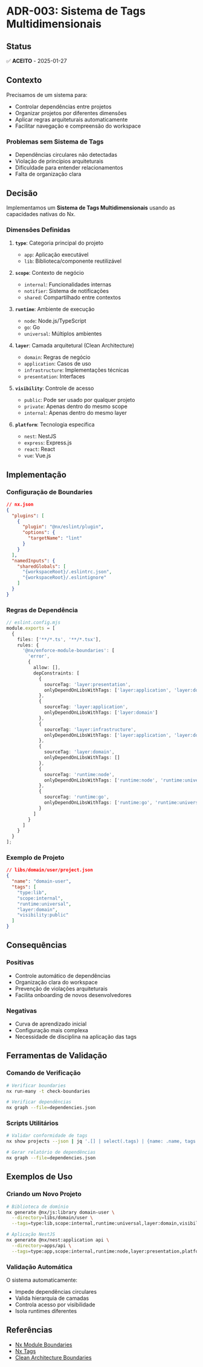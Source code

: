 # ADR-003: Sistema de Tags Multidimensionais

## Status
✅ **ACEITO** - 2025-01-27

## Contexto

Precisamos de um sistema para:
- Controlar dependências entre projetos
- Organizar projetos por diferentes dimensões
- Aplicar regras arquiteturais automaticamente
- Facilitar navegação e compreensão do workspace

### Problemas sem Sistema de Tags
- Dependências circulares não detectadas
- Violação de princípios arquiteturais
- Dificuldade para entender relacionamentos
- Falta de organização clara

## Decisão

Implementamos um **Sistema de Tags Multidimensionais** usando as capacidades nativas do Nx.

### Dimensões Definidas

1. **`type`**: Categoria principal do projeto
   - `app`: Aplicação executável
   - `lib`: Biblioteca/componente reutilizável

2. **`scope`**: Contexto de negócio
   - `internal`: Funcionalidades internas
   - `notifier`: Sistema de notificações
   - `shared`: Compartilhado entre contextos

3. **`runtime`**: Ambiente de execução
   - `node`: Node.js/TypeScript
   - `go`: Go
   - `universal`: Múltiplos ambientes

4. **`layer`**: Camada arquitetural (Clean Architecture)
   - `domain`: Regras de negócio
   - `application`: Casos de uso
   - `infrastructure`: Implementações técnicas
   - `presentation`: Interfaces

5. **`visibility`**: Controle de acesso
   - `public`: Pode ser usado por qualquer projeto
   - `private`: Apenas dentro do mesmo scope
   - `internal`: Apenas dentro do mesmo layer

6. **`platform`**: Tecnologia específica
   - `nest`: NestJS
   - `express`: Express.js
   - `react`: React
   - `vue`: Vue.js

## Implementação

### Configuração de Boundaries

```json
// nx.json
{
  "plugins": [
    {
      "plugin": "@nx/eslint/plugin",
      "options": {
        "targetName": "lint"
      }
    }
  ],
  "namedInputs": {
    "sharedGlobals": [
      "{workspaceRoot}/.eslintrc.json",
      "{workspaceRoot}/.eslintignore"
    ]
  }
}
```

### Regras de Dependência

```typescript
// eslint.config.mjs
module.exports = [
  {
    files: ['**/*.ts', '**/*.tsx'],
    rules: {
      '@nx/enforce-module-boundaries': [
        'error',
        {
          allow: [],
          depConstraints: [
            {
              sourceTag: 'layer:presentation',
              onlyDependOnLibsWithTags: ['layer:application', 'layer:domain', 'layer:infrastructure']
            },
            {
              sourceTag: 'layer:application',
              onlyDependOnLibsWithTags: ['layer:domain']
            },
            {
              sourceTag: 'layer:infrastructure',
              onlyDependOnLibsWithTags: ['layer:application', 'layer:domain']
            },
            {
              sourceTag: 'layer:domain',
              onlyDependOnLibsWithTags: []
            },
            {
              sourceTag: 'runtime:node',
              onlyDependOnLibsWithTags: ['runtime:node', 'runtime:universal']
            },
            {
              sourceTag: 'runtime:go',
              onlyDependOnLibsWithTags: ['runtime:go', 'runtime:universal']
            }
          ]
        }
      ]
    }
  }
];
```

### Exemplo de Projeto

```json
// libs/domain/user/project.json
{
  "name": "domain-user",
  "tags": [
    "type:lib",
    "scope:internal",
    "runtime:universal",
    "layer:domain",
    "visibility:public"
  ]
}
```

## Consequências

### Positivas
- Controle automático de dependências
- Organização clara do workspace
- Prevenção de violações arquiteturais
- Facilita onboarding de novos desenvolvedores

### Negativas
- Curva de aprendizado inicial
- Configuração mais complexa
- Necessidade de disciplina na aplicação das tags

## Ferramentas de Validação

### Comando de Verificação
```bash
# Verificar boundaries
nx run-many -t check-boundaries

# Verificar dependências
nx graph --file=dependencies.json
```

### Scripts Utilitários
```bash
# Validar conformidade de tags
nx show projects --json | jq '.[] | select(.tags) | {name: .name, tags: .tags}'

# Gerar relatório de dependências
nx graph --file=dependencies.json
```

## Exemplos de Uso

### Criando um Novo Projeto
```bash
# Biblioteca de domínio
nx generate @nx/js:library domain-user \
  --directory=libs/domain/user \
  --tags=type:lib,scope:internal,runtime:universal,layer:domain,visibility:public

# Aplicação NestJS
nx generate @nx/nest:application api \
  --directory=apps/api \
  --tags=type:app,scope:internal,runtime:node,layer:presentation,platform:nest
```

### Validação Automática
O sistema automaticamente:
- Impede dependências circulares
- Valida hierarquia de camadas
- Controla acesso por visibilidade
- Isola runtimes diferentes

## Referências

- [Nx Module Boundaries](https://nx.dev/concepts/more-concepts/encapsulation)
- [Nx Tags](https://nx.dev/concepts/tags)
- [Clean Architecture Boundaries](https://blog.cleancoder.com/uncle-bob/2012/08/13/the-clean-architecture.html)
